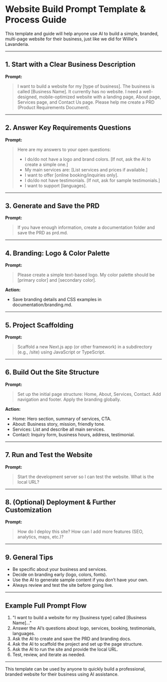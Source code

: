 # Website Build Prompt Template & Process Guide

This template and guide will help anyone use AI to build a simple, branded, multi-page website for their business, just like we did for Willie's Lavanderia.

---

## 1. Start with a Clear Business Description

**Prompt:**
> I want to build a website for my [type of business]. The business is called [Business Name]. It currently has no website. I need a well-designed, mobile-optimized website with a landing page, About page, Services page, and Contact Us page. Please help me create a PRD (Product Requirements Document).

---

## 2. Answer Key Requirements Questions

**Prompt:**
> Here are my answers to your open questions:
> - I do/do not have a logo and brand colors. [If not, ask the AI to create a simple one.]
> - My main services are: [List services and prices if available.]
> - I want to offer [online booking/inquiries only].
> - I do/do not have testimonials. [If not, ask for sample testimonials.]
> - I want to support [languages].

---

## 3. Generate and Save the PRD

**Prompt:**
> If you have enough information, create a documentation folder and save the PRD as prd.md.

---

## 4. Branding: Logo & Color Palette

**Prompt:**
> Please create a simple text-based logo. My color palette should be [primary color] and [secondary color].

**Action:**
- Save branding details and CSS examples in documentation/branding.md.

---

## 5. Project Scaffolding

**Prompt:**
> Scaffold a new Next.js app (or other framework) in a subdirectory (e.g., /site) using JavaScript or TypeScript.

---

## 6. Build Out the Site Structure

**Prompt:**
> Set up the initial page structure: Home, About, Services, Contact. Add navigation and footer. Apply the branding globally.

**Action:**
- Home: Hero section, summary of services, CTA.
- About: Business story, mission, friendly tone.
- Services: List and describe all main services.
- Contact: Inquiry form, business hours, address, testimonial.

---

## 7. Run and Test the Website

**Prompt:**
> Start the development server so I can test the website. What is the local URL?

---

## 8. (Optional) Deployment & Further Customization

**Prompt:**
> How do I deploy this site? How can I add more features (SEO, analytics, maps, etc.)?

---

## 9. General Tips
- Be specific about your business and services.
- Decide on branding early (logo, colors, fonts).
- Use the AI to generate sample content if you don’t have your own.
- Always review and test the site before going live.

---

## Example Full Prompt Flow

1. "I want to build a website for my [business type] called [Business Name]..."
2. Answer the AI’s questions about logo, services, booking, testimonials, languages.
3. Ask the AI to create and save the PRD and branding docs.
4. Ask the AI to scaffold the project and set up the page structure.
5. Ask the AI to run the site and provide the local URL.
6. Test, review, and iterate as needed.

---

This template can be used by anyone to quickly build a professional, branded website for their business using AI assistance.
